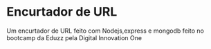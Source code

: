 # Encurtador de URL
Um encurtador de URL feito com Nodejs,express e mongodb feito no bootcamp da Eduzz pela Digital Innovation One
